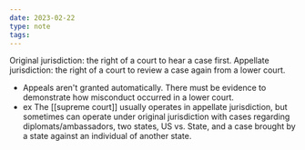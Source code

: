 ```yaml
---
date: 2023-02-22
type: note
tags:
---
```


Original jurisdiction: the right of a court to hear a case first.
Appellate jurisdiction: the right of a court to review a case again from a lower court.
- Appeals aren't granted automatically. There must be evidence to demonstrate how misconduct occurred in a lower court.
- ex The [[supreme court]] usually operates in appellate jurisdiction, but sometimes can operate under original jurisdiction with cases regarding diplomats/ambassadors, two states, US vs. State, and a case brought by a state against an individual of another state.
